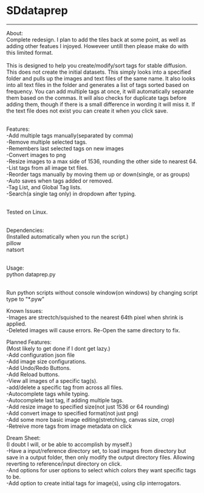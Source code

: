 # SDdataprep
<hr>
About:<br>
Complete redesign. I plan to add the tiles back at some point, as well as adding other featues I injoyed. Howeveer untill then please make do with this limited format.
<br>
<br>
This is designed to help you create/modify/sort tags for stable diffusion. This does not create the initial datasets. This simply looks into a specified folder and pulls up the images and text files of the same name. It also looks into all text files in the folder and generates a list of tags sorted based on frequency. You can add multiple tags at once, it will automatically separate them based on the commas. It will also checks for duplicate tags before adding them, though if there is a small difference in wording it will miss it. If the text file does not exist you can create it when you click save.<br>

<br>Features:<br>
-Add multiple tags manually(separated by comma)<br>
-Remove multiple selected tags.<br>
-Remembers last selected tags on new images<br>
-Convert images to png<br>
-Resize images to a max side of 1536, rounding the other side to nearest 64.<br>
-List tags from all image txt files.<br>
-Reorder tags manually by moving them up or down(single, or as groups)<br>
-Auto saves when tags added or removed.<br>
-Tag List, and Global Tag lists.<br>
-Search(a single tag only) in dropdown after typing.<br>

<br>Tested on Linux.<br>

<br>Dependencies:<br>
(Installed automatically when you run the script.)<br>
pillow<br>
natsort<br>

<br>Usage:<br>
python dataprep.py<br>

<br>Run python scripts without console window(on windows) by changing script type to "*.pyw"<br>

Known Issues:<br>
-Images are strectch/squished to the nearest 64th pixel when shrink is applied.<br>
-Deleted images will cause errors. Re-Open the same directory to fix.<br>

Planned Features:<br>
(Most likely to get done if I dont get lazy.)<br>
-Add configuration json file<br>
-Add image size configurations.<br>
-Add Undo/Redo Buttons.<br>
-Add Reload buttons.<br>
-View all images of a specific tag(s).<br>
-add/delete a specific tag from across all files.<br>
-Autocomplete tags while typing.<br>
-Autocomplete last tag, if adding multiple tags.<br>
-Add resize image to specified size(not just 1536 or 64 rounding)<br>
-Add convert image to specified format(not just png)<br>
-Add some more basic image editing(stretching, canvas size, crop)<br>
-Retreive more tags from image metadata on click<br>

Dream Sheet:<br>
(I doubt I will, or be able to accomplish by myself.)<br>
-Have a input/reference directory set, to load images from directory but save in a output folder, then only modify the output directory files. Allowing reverting to reference/input directory on click.<br>
-And options for user options to select which colors they want specific tags to be.<br>
-Add option to create initial tags for image(s), using clip interrogators.<br>
